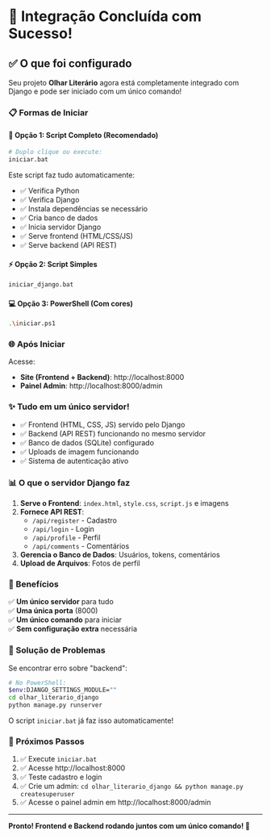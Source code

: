 # 🎉 Integração Concluída com Sucesso!

## ✅ O que foi configurado

Seu projeto **Olhar Literário** agora está completamente integrado com Django e pode ser iniciado com um único comando!

### 📋 Formas de Iniciar

#### 🚀 Opção 1: Script Completo (Recomendado)
```bash
# Duplo clique ou execute:
iniciar.bat
```
Este script faz tudo automaticamente:
- ✅ Verifica Python
- ✅ Verifica Django  
- ✅ Instala dependências se necessário
- ✅ Cria banco de dados
- ✅ Inicia servidor Django
- ✅ Serve frontend (HTML/CSS/JS)
- ✅ Serve backend (API REST)

#### ⚡ Opção 2: Script Simples
```bash
iniciar_django.bat
```

#### 💻 Opção 3: PowerShell (Com cores)
```bash
.\iniciar.ps1
```

### 🌐 Após Iniciar

Acesse:
- **Site (Frontend + Backend)**: http://localhost:8000
- **Painel Admin**: http://localhost:8000/admin

### ✨ Tudo em um único servidor!

- ✅ Frontend (HTML, CSS, JS) servido pelo Django
- ✅ Backend (API REST) funcionando no mesmo servidor
- ✅ Banco de dados (SQLite) configurado
- ✅ Uploads de imagem funcionando
- ✅ Sistema de autenticação ativo

### 📊 O que o servidor Django faz

1. **Serve o Frontend**: `index.html`, `style.css`, `script.js` e imagens
2. **Fornece API REST**:
   - `/api/register` - Cadastro
   - `/api/login` - Login
   - `/api/profile` - Perfil
   - `/api/comments` - Comentários
3. **Gerencia o Banco de Dados**: Usuários, tokens, comentários
4. **Upload de Arquivos**: Fotos de perfil

### 🎯 Benefícios

✅ **Um único servidor** para tudo  
✅ **Uma única porta** (8000)  
✅ **Um único comando** para iniciar  
✅ **Sem configuração extra** necessária  

### 🔧 Solução de Problemas

Se encontrar erro sobre "backend":
```bash
# No PowerShell:
$env:DJANGO_SETTINGS_MODULE=""
cd olhar_literario_django
python manage.py runserver
```

O script `iniciar.bat` já faz isso automaticamente!

### 📝 Próximos Passos

1. ✅ Execute `iniciar.bat`
2. ✅ Acesse http://localhost:8000
3. ✅ Teste cadastro e login
4. ✅ Crie um admin: `cd olhar_literario_django && python manage.py createsuperuser`
5. ✅ Acesse o painel admin em http://localhost:8000/admin

---

**Pronto! Frontend e Backend rodando juntos com um único comando! 🎉**
